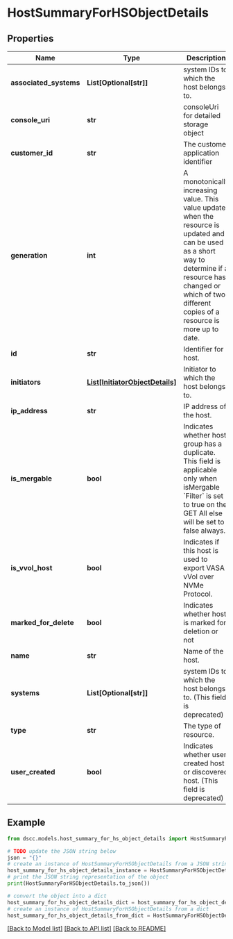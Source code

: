 # HostSummaryForHSObjectDetails


## Properties

Name | Type | Description | Notes
------------ | ------------- | ------------- | -------------
**associated_systems** | **List[Optional[str]]** | system IDs to which the host belongs to. | [optional] 
**console_uri** | **str** | consoleUri for detailed storage object | [optional] 
**customer_id** | **str** | The customer application identifier | [optional] 
**generation** | **int** | A monotonically increasing value. This value updates when the resource is updated and can be used as a short way to determine if a resource has changed or which of two different copies of a resource is more up to date. | [optional] 
**id** | **str** | Identifier for host. | [optional] 
**initiators** | [**List[InitiatorObjectDetails]**](InitiatorObjectDetails.md) | Initiator to which the host belongs to. | [optional] 
**ip_address** | **str** | IP address of the host. | [optional] 
**is_mergable** | **bool** | Indicates whether host group has a duplicate. This field is applicable only when isMergable &#x60;Filter&#x60; is set to true on the GET All else will be set to false always. | [optional] 
**is_vvol_host** | **bool** | Indicates if this host is used to export VASA vVol over NVMe Protocol. | [optional] 
**marked_for_delete** | **bool** | Indicates whether host is marked for deletion or not | [optional] 
**name** | **str** | Name of the host. | [optional] 
**systems** | **List[Optional[str]]** | system IDs to which the host belongs to. (This field is deprecated) | [optional] 
**type** | **str** | The type of resource. | [optional] 
**user_created** | **bool** | Indicates whether user created host or discovered host. (This field is deprecated) | [optional] 

## Example

```python
from dscc.models.host_summary_for_hs_object_details import HostSummaryForHSObjectDetails

# TODO update the JSON string below
json = "{}"
# create an instance of HostSummaryForHSObjectDetails from a JSON string
host_summary_for_hs_object_details_instance = HostSummaryForHSObjectDetails.from_json(json)
# print the JSON string representation of the object
print(HostSummaryForHSObjectDetails.to_json())

# convert the object into a dict
host_summary_for_hs_object_details_dict = host_summary_for_hs_object_details_instance.to_dict()
# create an instance of HostSummaryForHSObjectDetails from a dict
host_summary_for_hs_object_details_from_dict = HostSummaryForHSObjectDetails.from_dict(host_summary_for_hs_object_details_dict)
```
[[Back to Model list]](../README.md#documentation-for-models) [[Back to API list]](../README.md#documentation-for-api-endpoints) [[Back to README]](../README.md)


